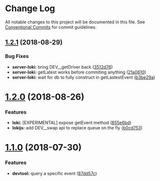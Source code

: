 # Change Log

All notable changes to this project will be documented in this file.
See [Conventional Commits](https://conventionalcommits.org) for commit guidelines.

<a name="1.2.1"></a>
## [1.2.1](https://github.com/tungv/heq/compare/@heq/server-lokijs@1.2.0...@heq/server-lokijs@1.2.1) (2018-08-29)


### Bug Fixes

* **server-loki:** bring DEV__getDriver back ([3512d76](https://github.com/tungv/heq/commit/3512d76))
* **server-loki:** getLatest works before commiting anything ([21a0610](https://github.com/tungv/heq/commit/21a0610))
* **server-loki:** wait for db to fully construct in getLastestEvent ([b3be29a](https://github.com/tungv/heq/commit/b3be29a))




<a name="1.2.0"></a>
# [1.2.0](https://github.com/tungv/heq/compare/@heq/server-lokijs@1.1.0...@heq/server-lokijs@1.2.0) (2018-08-26)


### Features

* **loki:** [EXPERIMENTAL] expose getEvent method ([855e6bd](https://github.com/tungv/heq/commit/855e6bd))
* **lokijs:** add DEV__swap api to replace queue on the fly ([b0cd753](https://github.com/tungv/heq/commit/b0cd753))




<a name="1.1.0"></a>
# [1.1.0](https://github.com/tungv/heq/compare/@heq/server-lokijs@1.0.1...@heq/server-lokijs@1.1.0) (2018-07-30)


### Features

* **devtool:** query a specific event ([87dd57c](https://github.com/tungv/heq/commit/87dd57c))
